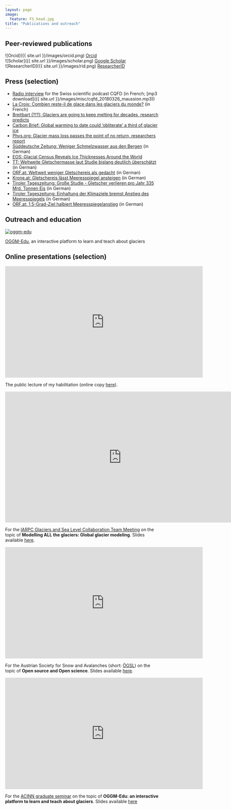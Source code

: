 ```yaml
---
layout: page
image:
  feature: FS_head.jpg
title: "Publications and outreach"
---
```


## Peer-reviewed publications

![Orcid]({{ site.url }}/images/orcid.png) [Orcid]((https://orcid.org/my-orcid?orcid=0000-0002-0037-9239))   
![Scholar]({{ site.url }}/images/scholar.png) [Google Scholar](https://scholar.google.com/citations?user=k5i3d9MAAAAJ&hl=cs)       
![ResearcherID]({{ site.url }}/images/rid.png) [ResearcherID](https://www.researchgate.net/profile/Frantisek-Stanek)  

## Press (selection)

- [Radio interview](https://pages.rts.ch/la-1ere/programmes/cqfd/9401549-la-fonte-des-glaciers-nest-pas-prete-de-sarreter-26-03-2018.html?mediaShare=1) for the Swiss scientific podcast CQFD (in French; [mp3 download]({{ site.url }}/images/misc/cqfd_20180326_maussion.mp3))
- [La Croix: Combien reste-il de glace dans les glaciers du monde?](https://www.la-croix.com/Sciences-et-ethique/Environnement/Combien-reste-glace-glaciers-monde-2019-02-12-1201001902) (in French)
- [Breitbart (?!?): Glaciers are going to keep melting for decades, research predicts](https://www.breitbart.com/news/glaciers-are-going-to-keep-melting-for-decades-research-predicts/)
- [Carbon Brief: Global warming to date could ‘obliterate’ a third of glacier ice](https://www.carbonbrief.org/global-warming-to-date-could-obliterate-third-glacier-ice)
- [Phys.org: Glacier mass loss passes the point of no return, researchers report](https://phys.org/news/2018-03-glacier-mass-loss.html)
- [Süddeutsche Zeitung: Weniger Schmelzwasser aus den Bergen](https://www.sueddeutsche.de/wissen/gletscher-wasser-himalaya-1.4326652) (in German)
- [EOS: Glacial Census Reveals Ice Thicknesses Around the World](https://eos.org/articles/glacial-census-reveals-ice-thicknesses-around-the-world)
- [TT: Weltweite Gletschermasse laut Studie bislang deutlich überschätzt](https://www.tt.com/panorama/natur/15318348/weltweite-gletschermasse-laut-studie-bislang-deutlich-ueberschaetzt) (in German)
- [ORF.at: Weltweit weniger Gletschereis als gedacht](https://science.orf.at/stories/2964037/) (in German)
- [Krone.at: Gletschereis lässt Meeresspiegel ansteigen](https://www.krone.at/1899960) (in German)
- [Tiroler Tageszeitung: Große Studie - Gletscher verlieren pro Jahr 335 Mrd. Tonnen Eis](https://www.tt.com/panorama/natur/15520085/grosse-studie-gletscher-verlieren-pro-jahr-335-mrd-tonnen-eis) (in German)
- [Tiroler Tageszeitung: Einhaltung der Klimaziele bremst Anstieg des Meeresspiegels](https://www.tt.com/artikel/30790911/einhaltung-der-klimaziele-bremst-anstieg-des-meeresspiegels) (in German)
- [ORF.at: 1,5-Grad-Ziel halbiert Meeresspiegelanstieg](https://science.orf.at/stories/3206397/) (in German)

## Outreach and education

[![oggm-edu](https://edu.oggm.org/en/latest/_static/logos/oggm_edu_s_alpha.png)](https://edu.oggm.org)   

[OGGM-Edu](https://edu.oggm.org), an interactive platform to learn and teach about glaciers


## Online presentations (selection)


<iframe src="https://player.vimeo.com/video/704103224" width="640" height="360" frameborder="0" allow="autoplay; fullscreen" allowfullscreen></iframe>

The public lecture of my habilitation (online copy [here](https://fabienmaussion.info/habil2.0)).


<iframe width="752" height="423" src="https://www.youtube.com/embed/ttJMxcwXUjw" frameborder="0" allow="accelerometer; autoplay; encrypted-media; gyroscope; picture-in-picture" allowfullscreen></iframe>

For the [IARPC Glaciers and Sea Level Collaboration Team Meeting](https://www.iarpccollaborations.org/members/documents/16600)
on the topic of **Modelling ALL the glaciers: Global glacier modeling**. Slides available [here](https://oggm.org/framework_talk/).


<iframe src="https://player.vimeo.com/video/414727777" width="640" height="360" frameborder="0" allow="autoplay; fullscreen" allowfullscreen></iframe>

For the Austrian Society for Snow and Avalanches (short: [ÖGSL](https://www.oegsl.at/))
on the topic of **Open source and Open science**. Slides available [here](http://fabienmaussion.info/oegsl_pres_os).


<iframe src="https://player.vimeo.com/video/428194632" width="640" height="360" frameborder="0" allow="autoplay; fullscreen" allowfullscreen></iframe>

For the [ACINN graduate seminar](https://www.uibk.ac.at/acinn/graduate-seminar/index.html.en)
on the topic of **OGGM-Edu: an interactive platform to learn and teach about glaciers**. Slides available [here](https://github.com/OGGM/oggm-edu-talk/raw/master/oggm-edu-talk.pdf)
